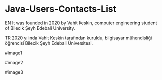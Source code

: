 # Java-Users-Contacts-List

EN
It was founded in 2020 by Vahit Keskin,
computer engineering student of
Bilecik Şeyh Edebali University.

TR
2020 yılında Vahit Keskin tarafından kuruldu,
bilgisayar mühendisliği öğrencisi
Bilecik Şeyh Edebali Üniversitesi.

#image1

#image2

#image3
